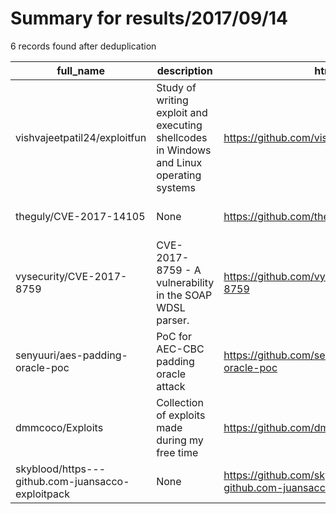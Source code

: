 
# Summary for results/2017/09/14
    
6 records found after deduplication

| full_name | description | html_url | matched_list | matched_count | pushed_at | size | stargazers_count | language | forks_count | vul_ids |
|---------------------------------------------------|------------------------------------------------------------------------------------------|----------------------------------------------------------------------|--------------------------|-----------------|---------------------------|--------|--------------------|------------|---------------|--------------------|
| vishvajeetpatil24/exploitfun | Study of writing exploit and executing shellcodes in Windows and Linux operating systems | https://github.com/vishvajeetpatil24/exploitfun | ['exploit', 'shellcode'] | 2 | 2017-09-14 19:56:06+00:00 | 6764 | 0 | C | 1 | [] |
| theguly/CVE-2017-14105 | None | https://github.com/theguly/CVE-2017-14105 | ['cve-2'] | 1 | 2017-09-14 13:14:18+00:00 | 6 | 1 | Python | 0 | ['CVE-2017-14105'] |
| vysecurity/CVE-2017-8759 | CVE-2017-8759 - A vulnerability in the SOAP WDSL parser. | https://github.com/vysecurity/CVE-2017-8759 | ['cve-2'] | 1 | 2017-09-14 10:18:40+00:00 | 2 | 172 | | 85 | ['CVE-2017-8759'] |
| senyuuri/aes-padding-oracle-poc | PoC for AEC-CBC padding oracle attack | https://github.com/senyuuri/aes-padding-oracle-poc | ['attack poc'] | 1 | 2017-09-14 03:09:53+00:00 | 1 | 0 | Python | 0 | [] |
| dmmcoco/Exploits | Collection of exploits made during my free time | https://github.com/dmmcoco/Exploits | ['exploit'] | 1 | 2017-09-14 00:08:36+00:00 | 18 | 0 | Python | 2 | [] |
| skyblood/https---github.com-juansacco-exploitpack | None | https://github.com/skyblood/https---github.com-juansacco-exploitpack | ['exploit'] | 1 | 2017-09-14 13:35:54+00:00 | 0 | 0 | | 0 | [] |
